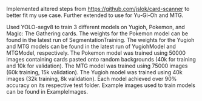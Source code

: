 Implemented altered steps from https://github.com/jslok/card-scanner to better fit my use case. Further extended to use for Yu-Gi-Oh and MTG.

Used YOLO-segv8 to train 3 different models on Yugioh, Pokemon, and Magic: The Gathering cards. The weights for the Pokemon model can be found in the latest run of SegmentationTraining. The weights for the Yugioh and MTG models can be found in the latest run of YugiohModel and MTGModel, respectively. The Pokemon model was trained using 50000 images containing cards pasted onto random backgrounds (40k for training and 10k for validation). The MTG model was trained using 75000 images (60k training, 15k validation). The Yugioh model was trained using 40k images (32k training, 8k validation). Each model achieved over 90% accuracy on its respective test folder. Example images used to train models can be found in ExampleImages.
